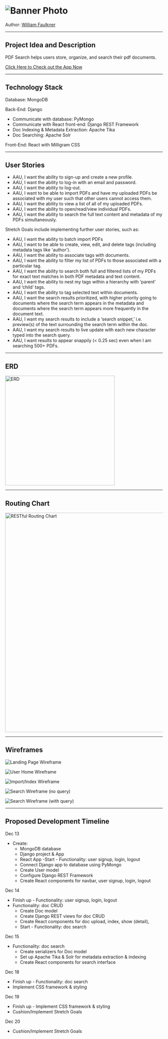 # ![Banner Photo](./organize_cropped.jpg)

Author: [William Faulkner](https://github.com/wnfaulkner)

---
## **Project Idea and Description**

PDF Search helps users store, organize, and search their pdf documents.

[Click Here to Check out the App Now](https://www.duckduckgo.com/)

---
## **Technology Stack**

Database: MongoDB

Back-End: Django
- Communicate with database: PyMongo
- Communicate with React front-end: Django REST Framework
- Doc Indexing & Metadata Extraction: Apache Tika
- Doc Searching: Apache Solr

Front-End: React with Milligram CSS

---
## **User Stories**

- AAU, I want the ability to sign-up and create a new profile.
- AAU, I want the ability to log-in with an email and password.
- AAU, I want the ability to log-out.
- AAU, I want to be able to import PDFs and have my uploaded PDFs be associated with my user such that other users cannot access them.
- AAU, I want the ability to view a list of all of my uploaded PDFs.
- AAU, I want the ability to open/read/view individual PDFs.
- AAU, I want the ability to search the full text content and metadata of my PDFs simultaneously.


Stretch Goals include implementing further user stories, such as:
- AAU, I want the ability to batch import PDFs
- AAU, I want to be able to create, view, edit, and delete tags (including metadata tags like 'author').
- AAU, I want the ability to associate tags with documents.
- AAU, I want the ability to filter my list of PDFs to those associated with a particular tag.
- AAU, I want the ability to search both full and filtered lists of my PDFs for exact text matches in both PDF metadata and text content.
- AAU, I want the ability to nest my tags within a hierarchy with ‘parent’ and ‘child’ tags.
- AAU, I want the ability to tag selected text within documents.
- AAU, I want the search results prioritized, with higher priority going to documents where the search term appears in the metadata and documents where the search term appears more frequently in the document text.
- AAU, I want my search results to include a ‘search snippet,’ i.e. preview(s) of the text surrounding the search term within the doc.
- AAU, I want my search results to live update with each new character typed into the search query.
- AAU, I want results to appear snappily (< 0.25 sec) even when I am searching 500+ PDFs.

---
## **ERD**

<img src="./public/images/ERD.png" alt="ERD" width="350"/>

---
## **Routing Chart**

<img src="./public/images/RESTful Routing Chart.png" alt="RESTful Routing Chart" width="700"/>

---
## **Wireframes**

![Landing Page Wireframe](./public/images/wireframes/1-LandingPage.PNG)

![User Home Wireframe](./public/images/wireframes/2-UserHome.PNG)

![Import/Index Wireframe](./public/images/wireframes/3-Import.PNG)

![Search Wireframe (no query)](./public/images/wireframes/4-SearchNoQuery.PNG)

![Search Wireframe (with query)](./public/images/wireframes/5-SearchWithQuery.PNG)


---
## **Proposed Development Timeline**

Dec 13
- Create: 
  - MongoDB database
  - Django project & App
  - React App
-Start - Functionality: user signup, login, logout
  - Connect Django app to database using PyMongo
  - Create User model
  - Configure Django REST Framework
  - Create React components for navbar, user signup, login, logout

Dec 14
- Finish up - Functionality: user signup, login, logout
- Functionality: doc CRUD
  - Create Doc model
  - Create Django REST views for doc CRUD
  - Create React components for doc upload, index, show (detail), 
  - Start - Functionality: doc search

Dec 15
- Functionality: doc search
  - Create serializers for Doc model
  - Set up Apache Tika & Solr for metadata extraction & indexing
  - Create React components for search interface

Dec 18
- Finish up - Functionality: doc search
- Implement CSS framework & styling

Dec 19
- Finish up - Implement CSS framework & styling
- Cushion/Implement Stretch Goals

Dec 20
- Cushion/Implement Stretch Goals
